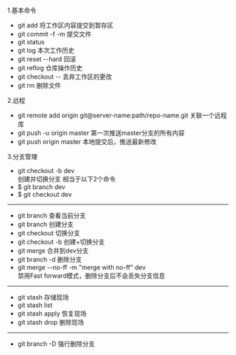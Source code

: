 1.基本命令

- git add 将工作区内容提交到暂存区
- git commit -f <file> -m <msg> 提交文件
- git status
- git log 本次工作历史
- git reset --hard <version> 回滚
- git reflog 仓库操作历史
- git checkout -- <file> 丢弃工作区的更改
- git rm <file> 删除文件

2.远程

- git remote add origin git@server-name:path/repo-name.git  关联一个远程库
- git push -u origin master 第一次推送master分支的所有内容
- git push origin master 
  本地提交后，推送最新修改

3.分支管理

- git checkout -b dev   
  创建并切换分支
  相当于以下2个命令
- $ git branch dev
- $ git checkout dev

---

- git branch 查看当前分支
- git branch <name> 创建分支
- git checkout <name> 切换分支
- git checkout -b <name>  创建+切换分支
- git merge <name>  合并到dev分支
- git branch -d <name> 删除分支
- git merge --no-ff -m "merge with no-ff" dev  
  禁用Fast forward模式，删除分支后不会丢失分支信息

---

- git stash 存储现场
- git stash list 
- git stash apply <name> 恢复现场
- git stash drop 删除现场

---

- git branch -D <name> 强行删除分支
